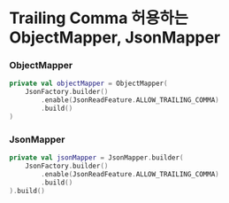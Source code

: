 # Trailing Comma 허용하는 ObjectMapper, JsonMapper

### ObjectMapper

```kotlin
private val objectMapper = ObjectMapper(
    JsonFactory.builder()
        .enable(JsonReadFeature.ALLOW_TRAILING_COMMA)
        .build()
)
```

### JsonMapper

```kotlin
private val jsonMapper = JsonMapper.builder(
    JsonFactory.builder()
        .enable(JsonReadFeature.ALLOW_TRAILING_COMMA)
        .build()
).build()
```
